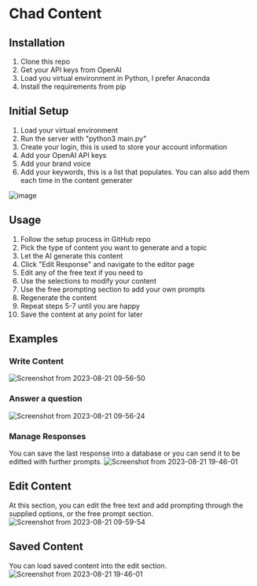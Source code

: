 # Chad Content

## Installation
1. Clone this repo
2. Get your API keys from OpenAI
3. Load you virtual environment in Python, I prefer Anaconda
4. Install the requirements from pip
 
## Initial Setup
1. Load your virtual environment
2. Run the server with "python3 main.py"
3. Create your login, this is used to store your account information
4. Add your OpenAI API keys
5. Add your brand voice
6. Add your keywords, this is a list that populates. You can also add them each time in the content generater

![image](https://github.com/theaichad/ChadContent/assets/114192985/3a8b5ca5-4c47-4cbc-bbd3-8504013fdef4)

## Usage
1. Follow the setup process in GitHub repo
2. Pick the type of content you want to generate and a topic
3. Let the AI generate this content
4. Click "Edit Response" and navigate to the editor page
5. Edit any of the free text if you need to
6. Use the selections to modify your content
7. Use the free prompting section to add your own prompts
8. Regenerate the content
9. Repeat steps 5-7 until you are happy
10. Save the content at any point for later


## Examples
### Write Content
![Screenshot from 2023-08-21 09-56-50](https://github.com/theaichad/ChadContent/assets/114192985/b1c7187a-abdc-4560-b3b0-27e3a5b7c426)

### Answer a question
![Screenshot from 2023-08-21 09-56-24](https://github.com/theaichad/ChadContent/assets/114192985/d7bddde2-1fe5-4a29-aaf9-7a30f5a6e1ea)

### Manage Responses
You can save the last response into a database or you can send it to be editted with further prompts.
![Screenshot from 2023-08-21 19-46-01](https://github.com/theaichad/ChadContent/assets/114192985/3327114c-b62d-490c-befc-03cfa7fb7e02)

## Edit Content
At this section, you can edit the free text and add prompting through the supplied options, or the free prompt section.
![Screenshot from 2023-08-21 09-59-54](https://github.com/theaichad/ChadContent/assets/114192985/60bed909-6665-43fa-8f67-1c2492949be9)

## Saved Content
You can load saved content into the edit section.
![Screenshot from 2023-08-21 19-46-01](https://github.com/theaichad/ChadContent/assets/114192985/fd54c89b-cc29-4602-8b15-5ad465fb3c02)

